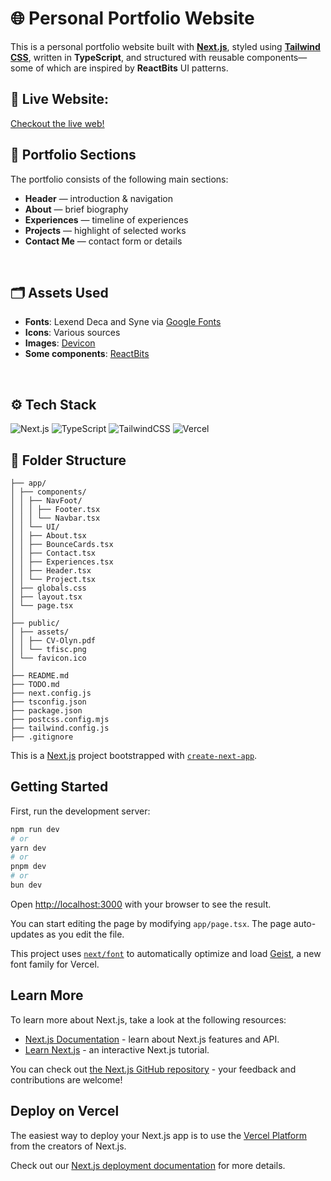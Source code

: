 # 🌐 Personal Portfolio Website

This is a personal portfolio website built with [**Next.js**](https://nextjs.org/), styled using [**Tailwind CSS**](https://tailwindcss.com/), written in **TypeScript**, and structured with reusable components—some of which are inspired by **ReactBits** UI patterns.
<br>

## 🚀 Live Website: 
[Checkout the live web!](https://olynsn15.vercel.app)
<br>

## 🧩 Portfolio Sections
The portfolio consists of the following main sections:
- **Header** — introduction & navigation  
- **About** — brief biography  
- **Experiences** — timeline of experiences  
- **Projects** — highlight of selected works  
- **Contact Me** — contact form or details  
<br>

## 🗂️ Assets Used
- **Fonts**: Lexend Deca and Syne via [Google Fonts](https://fonts.google.com)  
- **Icons**: Various sources 
- **Images**: [Devicon](https://devicon.dev/)
- **Some components**: [ReactBits](https://www.reactbits.dev/)
<br>

## ⚙️ Tech Stack
![Next.js](https://img.shields.io/badge/Next.js-black?logo=next.js&logoColor=white)
![TypeScript](https://img.shields.io/badge/TypeScript-3178C6?logo=typescript&logoColor=fff)
![TailwindCSS](https://img.shields.io/badge/Tailwind%20CSS-%2338B2AC.svg?logo=tailwind-css&logoColor=white)
![Vercel](https://img.shields.io/badge/Vercel-%23000000.svg?logo=vercel&logoColor=white)
<br>

## 📁 Folder Structure
```
├── app/
│ ├── components/
│ │ ├── NavFoot/
│ │ │ ├── Footer.tsx
│ │ │ └── Navbar.tsx
│ │ └── UI/
│ │ ├── About.tsx
│ │ ├── BounceCards.tsx
│ │ ├── Contact.tsx
│ │ ├── Experiences.tsx
│ │ ├── Header.tsx
│ │ └── Project.tsx
│ ├── globals.css
│ ├── layout.tsx
│ └── page.tsx
│
├── public/
│ ├── assets/
│ │ ├── CV-Olyn.pdf
│ │ └── tfisc.png
│ └── favicon.ico
│
├── README.md
├── TODO.md
├── next.config.js
├── tsconfig.json
├── package.json
├── postcss.config.mjs
├── tailwind.config.js
├── .gitignore
```

This is a [Next.js](https://nextjs.org) project bootstrapped with [`create-next-app`](https://nextjs.org/docs/app/api-reference/cli/create-next-app).

## Getting Started

First, run the development server:

```bash
npm run dev
# or
yarn dev
# or
pnpm dev
# or
bun dev
```

Open [http://localhost:3000](http://localhost:3000) with your browser to see the result.

You can start editing the page by modifying `app/page.tsx`. The page auto-updates as you edit the file.

This project uses [`next/font`](https://nextjs.org/docs/app/building-your-application/optimizing/fonts) to automatically optimize and load [Geist](https://vercel.com/font), a new font family for Vercel.

## Learn More

To learn more about Next.js, take a look at the following resources:

- [Next.js Documentation](https://nextjs.org/docs) - learn about Next.js features and API.
- [Learn Next.js](https://nextjs.org/learn) - an interactive Next.js tutorial.

You can check out [the Next.js GitHub repository](https://github.com/vercel/next.js) - your feedback and contributions are welcome!

## Deploy on Vercel

The easiest way to deploy your Next.js app is to use the [Vercel Platform](https://vercel.com/new?utm_medium=default-template&filter=next.js&utm_source=create-next-app&utm_campaign=create-next-app-readme) from the creators of Next.js.

Check out our [Next.js deployment documentation](https://nextjs.org/docs/app/building-your-application/deploying) for more details.
